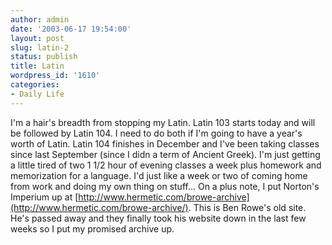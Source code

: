 ```yaml
---
author: admin
date: '2003-06-17 19:54:00'
layout: post
slug: latin-2
status: publish
title: Latin
wordpress_id: '1610'
categories:
- Daily Life
---
```


I'm a hair's breadth from stopping my Latin. Latin 103 starts today and
will be followed by Latin 104. I need to do both if I'm going to have a
year's worth of Latin. Latin 104 finishes in December and I've been
taking classes since last September (since I didn a term of Ancient
Greek). I'm just getting a little tired of two 1 1/2 hour of evening
classes a week plus homework and memorization for a language. I'd just
like a week or two of coming home from work and doing my own thing on
stuff... On a plus note, I put Norton's Imperium up at
[http://www.hermetic.com/browe-archive](http://www.hermetic.com/browe-archive/).
This is Ben Rowe's old site. He's passed away and they finally took his
website down in the last few weeks so I put my promised archive up.

